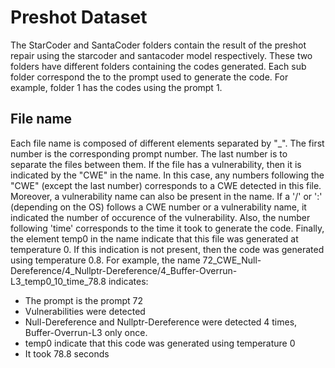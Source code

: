 # Preshot Dataset
The StarCoder and SantaCoder folders contain the result of the preshot repair using the starcoder and santacoder model respectively.
These two folders have different folders containing the codes generated. Each sub folder correspond the to the prompt used to generate the code. For example, folder 1 has the codes using the prompt 1. 

## File name
Each file name is composed of different elements separated by "_". The first number is the corresponding prompt number. The last number is to separate the files between them. If the file has a vulnerability, then it is indicated by the "CWE" in the name. In this case, any numbers following the "CWE" (except the last number) corresponds to a CWE detected in this file. Moreover, a vulnerability name can also be present in the name. If a '/' or ':' (depending on the OS) follows a CWE number or a vulnerability name, it indicated the number of occurence of the vulnerability.  Also, the number following 'time' corresponds to the time it took to generate the code. Finally, the element temp0 in the name indicate that this file was generated at temperature 0. If this indication is not present, then the code was generated using temperature 0.8.  For example, the name 72_CWE_Null-Dereference/4_Nullptr-Dereference/4_Buffer-Overrun-L3_temp0_10_time_78.8 indicates: 

- The prompt is the prompt 72
- Vulnerabilities were detected
- Null-Dereference and Nullptr-Dereference were detected 4 times, Buffer-Overrun-L3 only once.
- temp0 indicate that this code was generated using temperature 0
- It took 78.8 seconds






